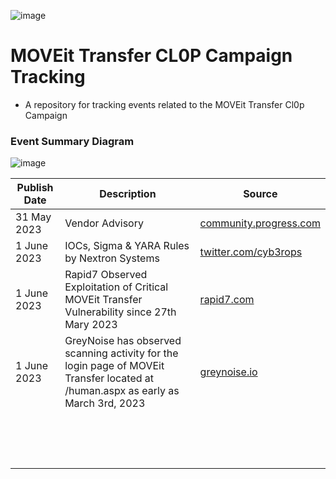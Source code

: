 ![image](https://github.com/curated-intel/MOVEit-Transfer/assets/59974887/7f4b72f9-ac2d-4683-8e34-32d0e9dd6f0b)


# MOVEit Transfer CL0P Campaign Tracking
- A repository for tracking events related to the MOVEit Transfer Cl0p Campaign

### Event Summary Diagram
![image](https://github.com/curated-intel/MOVEit-Transfer/assets/59974887/0b3937e5-cdca-4d1e-8476-5657329fd274)

| Publish Date | Description | Source |
| --- | --- | --- |
| 31 May 2023 | Vendor Advisory | [community.progress.com](https://community.progress.com/s/article/MOVEit-Transfer-Critical-Vulnerability-31May2023) | 
| 1 June 2023 | IOCs, Sigma & YARA Rules by Nextron Systems | [twitter.com/cyb3rops](https://twitter.com/cyb3rops/status/1664306595432394752) |
| 1 June 2023 | Rapid7 Observed Exploitation of Critical MOVEit Transfer Vulnerability since 27th Mary 2023 | [rapid7.com](https://www.rapid7.com/blog/post/2023/06/01/rapid7-observed-exploitation-of-critical-moveit-transfer-vulnerability/) |
| 1 June 2023 | GreyNoise has observed scanning activity for the login page of MOVEit Transfer located at /human.aspx as early as March 3rd, 2023 | [greynoise.io](https://www.greynoise.io/blog/progress-moveit-transfer-critical-vulnerability) |
| | | |
| | | |
| | | |
| | | |
| | | |
| | | |
| | | |
| | | |
| | | |
| | | |
| | | |
| | | |
| | | |
| | | |
| | | |
